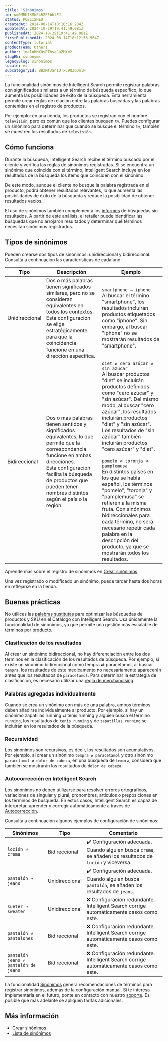 ```yaml
---
title: 'Sinónimos'
id: um0MRK7KMbE4RZEEbblFJ
status: PUBLISHED
createdAt: 2024-08-14T18:10:16.284Z
updatedAt: 2024-10-29T19:41:49.081Z
publishedAt: 2024-10-29T19:41:49.081Z
firstPublishedAt: 2024-08-14T18:12:53.564Z
contentType: tutorial
productTeam: Others
author: 1malnhMX0vPThsaJaZMYm2
slugEN: synonyms
legacySlug: sinonimos
locale: es
subcategoryId: BBzMtJan1UTxC9QZODnlN
---
```


La funcionalidad sinónimos de Intelligent Search permite registrar palabras con significados similares a un término de búsqueda específico, lo que aumenta las posibilidades de éxito de la búsqueda. Esta herramienta permite crear reglas de relación entre las palabras buscadas y las palabras contenidas en el registro de productos.

Por ejemplo: en una tienda, los productos se registran con el nombre `televisión`, pero es común que los clientes busquen `tv`. Puedes configurar un sinónimo para determinar que cuando se busque el término `tv`, también se muestren los resultados de `televisión`.

## Cómo funciona

Durante la búsqueda, Intelligent Search recibe el término buscado por el cliente y verifica las reglas de sinónimos registradas. Si se encuentra un sinónimo que coincida con el término, Intelligent Search incluye en los resultados de la búsqueda los ítems que coinciden con el sinónimo.

De este modo, aunque el cliente no busque la palabra registrada en el producto, podrá obtener resultados relevantes, lo que aumenta las posibilidades de éxito de la búsqueda y reduce la posibilidad de obtener resultados vacíos.

El uso de sinónimos también complementa los [informes](https://help.vtex.com/es/tutorial/analytics--6qRMAHDL9hvv3oE0bh8mA1) de búsquedas sin resultados. A partir de este análisis, el retailer puede identificar las búsquedas que no arrojaron resultados y determinar qué términos necesitan sinónimos registrados.

## Tipos de sinónimos

Pueden crearse dos tipos de sinónimos: unidireccional y bidireccional. Consulta a continuación las características de cada uno:

| Tipo | Descripción | Ejemplo |
|---|---|---|
| Unidireccional | Dos o más palabras tienen significados similares, pero no se consideran equivalentes en todos los contextos.<br>Esta configuración se elige estratégicamente para que la coincidencia funcione en una dirección específica. | `smartphone → iphone`<br>Al buscar el término "smartphone", los resultados incluirán productos etiquetados como "iphone". Sin embargo, al buscar "iphone" no se mostrarán resultados de "smartphone". |
| Bidireccional | Dos o más palabras tienen sentidos y significados equivalentes, lo que permite que la correspondencia funcione en ambas direcciones.<br>Esta configuración facilita la búsqueda de productos que pueden tener nombres distintos según el país o la región. | `diet ⇄ cero azúcar ⇄ sin azúcar`<br>Al buscar productos "diet" se incluirán productos definidos como "cero azúcar" y "sin azúcar". Del mismo modo, al buscar "cero azúcar", los resultados incluirán productos "diet" y "sin azúcar". Los resultados de "sin azúcar" también incluirán productos "cero azúcar" y "diet".<br><br>`pomelo ⇄ toronja ⇄ pamplemusa`<br>En distintos países en los que se habla español, los términos "pomelo", "toronja" y "pamplemusa" se refieren a la misma fruta. Con sinónimos bidireccionales para cada término, no será necesario repetir cada palabra en la descripción del producto, ya que se mostrarán todos los resultados. |

Aprende más sobre el registro de sinónimos en [Crear sinónimos](https://help.vtex.com/es/tutorial/criar-sinonimos--5IfjhvjxNAvJGEWNn0AhOA).

<div class="alert alert-warning">
  <p>Una vez registrado o modificado un sinónimo, puede tardar hasta dos horas en reflejarse en la tienda.</p>
</div>

## Buenas prácticas

<div class="alert alert-danger">
  <p>No utilices las <a href="https://help.vtex.com/es/tutorial/otimizar-as-buscas-com-palavras-substitutas--32FqSsl5VuQyiIMEc02Uwu">palabras sustitutas</a> para optimizar las búsquedas de productos y SKU en el Catálogo con Intelligent Search. Usa únicamente la funcionalidad de sinónimos, ya que permite una gestión más escalable de términos por producto.</p>
</div>

### Clasificación de los resultados

Al crear un sinónimo bidireccional, no hay diferenciación entre los dos términos en la clasificación de los resultados de búsqueda. Por ejemplo, si existe un sinónimo bidireccional como tempra ⇄ paracetamol, al buscar `tempra`, los resultados de este medicamento no necesariamente aparecerán antes que los resultados de `paracetamol`. Para determinar la estrategia de clasificación, es necesario utilizar una [regla de merchandising](https://help.vtex.com/es/tutorial/reglas-de-merchandising--2UEbxllrr98twbGIVhSPvi).

### Palabras agregadas individualmente

Cuando se crea un sinónimo con más de una palabra, ambos términos deben añadirse individualmente al producto. Por ejemplo, si hay un sinónimo zapatillas running ⇄ tenis running y alguien busca el término `running`, los resultados de `tenis running` y de `zapatillas running` se incluirán en los resultados de la búsqueda.

### Recursividad

Los sinónimos son recursivos, es decir, los resultados son acumulativos. Por ejemplo, al crear un sinónimo `tempra ⇄ paracetamol` y otro sinónimo `paracetamol ⇄ dolor de cabeza`, en una búsqueda de `tempra`, considera que también se mostrarán los resultados de `dolor de cabeza`.

### Autocorrección en Intelligent Search

Los sinónimos no deben utilizarse para resolver errores ortográficos, variaciones de singular y plural, pronombres, artículos o preposiciones en los términos de búsqueda. En estos casos, Intelligent Search es capaz de interpretar, aprender y corregir automáticamente a través de [Autocorrección](https://help.vtex.com/es/tutorial/comportamento-da-busca--B9o3JbV6utAinBJ1ETujs#autocorreccion).

Consulta a continuación algunos ejemplos de configuración de sinónimos:

| Sinónimos | Tipo | Comentario |
|---|---|---|
| `loción ⇄ crema` | Bidireccional | ✔️ Configuración adecuada. Cuando alguien busca `crema`, se añaden los resultados de `loción` y viceversa. |
| `pantalón → jeans` | Unidireccional | ✔️ Configuración adecuada. Cuando alguien busca `pantalón`, se añaden los resultados de `jeans`. |
| `sueter → sweater`  | Unidireccional | ❌ Configuración redundante. Intelligent Search corrige automáticamente casos como este. |
| `pantalón ⇄ pantalones` | Bidireccional | ❌ Configuración redundante. Intelligent Search corrige automáticamente casos como este. |
| `pantalón jeans ⇄ pantalón de jeans` | Bidireccional | ❌ Configuración redundante. Intelligent Search corrige automáticamente casos como este. |

<div class="alert alert-info">
 <p>La funcionalidad <a href="https://help.vtex.com/es/tutorial/sinonimos-inteligentes--1rR47Kk96UgFYwh8dkDG7i">Sinónimos</a> genera recomendaciones de términos para registrar sinónimos, además de la configuración manual. Si te interesa implementarla en el futuro, ponte en contacto con nuestro <a href="https://support.vtex.com/hc/pt-br/requests">soporte</a>. Es posible que más adelante se apliquen tarifas adicionales.</p>
</div>

## Más información

* [Crear sinónimos](https://help.vtex.com/es/tutorial/criar-sinonimos--5IfjhvjxNAvJGEWNn0AhOA)
* [Lista de sinónimos](https://help.vtex.com/es/tutorial/lista-de-sinonimos--3E1fi0C6tVrR0klMFXAaU8)
